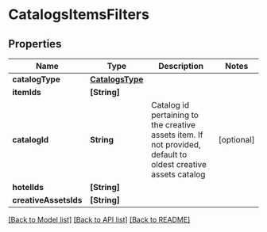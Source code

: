 # CatalogsItemsFilters

## Properties
Name | Type | Description | Notes
------------ | ------------- | ------------- | -------------
**catalogType** | [**CatalogsType**](CatalogsType.md) |  | 
**itemIds** | **[String]** |  | 
**catalogId** | **String** | Catalog id pertaining to the creative assets item. If not provided, default to oldest creative assets catalog | [optional] 
**hotelIds** | **[String]** |  | 
**creativeAssetsIds** | **[String]** |  | 

[[Back to Model list]](../README.md#documentation-for-models) [[Back to API list]](../README.md#documentation-for-api-endpoints) [[Back to README]](../README.md)


